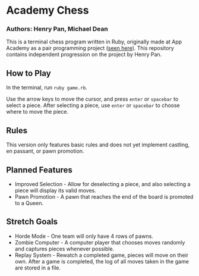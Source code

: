 # Academy Chess
### Authors: Henry Pan, Michael Dean

This is a terminal chess program written in Ruby, originally made at App Academy as a pair programming project ([seen here](https://github.com/henry-pan/AA-Classwork/tree/main/W4D3)). This repository contains independent progression on the project by Henry Pan.

## How to Play
In the terminal, run `ruby game.rb`.

Use the arrow keys to move the cursor, and press `enter` or `spacebar` to select a piece. After selecting a piece, use `enter` or `spacebar` to choose where to move the piece.

## Rules
This version only features basic rules and does not yet implement castling, en passant, or pawn promotion.

## Planned Features
- Improved Selection - Allow for deselecting a piece, and also selecting a piece will display its valid moves.
- Pawn Promotion - A pawn that reaches the end of the board is promoted to a Queen.

## Stretch Goals
- Horde Mode - One team will only have 4 rows of pawns.
- Zombie Computer - A computer player that chooses moves randomly and captures pieces whenever possible.
- Replay System - Rewatch a completed game, pieces will move on their own. After a game is completed, the log of all moves taken in the game are stored in a file.
